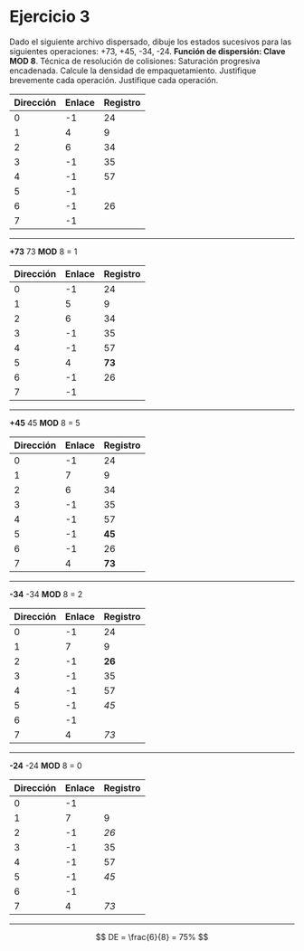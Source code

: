 # Ejercicio 3


Dado el siguiente archivo dispersado, dibuje los estados sucesivos para las siguientes operaciones: +73, +45, -34, -24. **Función de dispersión: Clave MOD 8**. Técnica de resolución de colisiones: Saturación progresiva encadenada. Calcule la densidad de empaquetamiento. Justifique brevemente cada operación. Justifique cada operación.

| Dirección | Enlace | Registro |
|--|--|--|
| 0 | -1 | 24 |
|1| 4 | 9 |
|2| 6 | 34|
|3| -1 | 35 |
|4| -1 | 57 |
|5| -1 | |
|6| -1 | 26 |
|7| -1 ||

---

**+73**
73 **MOD** 8 = 1

| Dirección | Enlace | Registro |
|--|--|--|
| 0 | -1 | 24 |
|1| 5 | 9 |
|2| 6 | 34|
|3| -1 | 35 |
|4| -1 | 57 |
|5| 4 | **73** |
|6| -1 | 26 |
|7| -1 ||

---

**+45**
45 **MOD** 8 = 5

| Dirección | Enlace | Registro |
|--|--|--|
| 0 | -1 | 24 |
|1| 7 | 9 |
|2| 6 | 34|
|3| -1 | 35 |
|4| -1 | 57 |
|5| -1 | **45** |
|6| -1 | 26 |
|7| 4 | **73** |

---

**-34**
-34 **MOD** 8 = 2

| Dirección | Enlace | Registro |
|--|--|--|
| 0 | -1 | 24 |
|1| 7 | 9 |
|2| -1 | **26** |
|3| -1 | 35 |
|4| -1 | 57 |
|5| -1 | *45* |
|6| -1 |  |
|7| 4 | *73* |

---

**-24**
-24 **MOD** 8 = 0

| Dirección | Enlace | Registro |
|--|--|--|
| 0 | -1 |  |
|1| 7 | 9 |
|2| -1 | *26* |
|3| -1 | 35 |
|4| -1 | 57 |
|5| -1 | *45* |
|6| -1 |  |
|7| 4 | *73* |

---

$$
DE = \frac{6}{8} = 75%
$$
